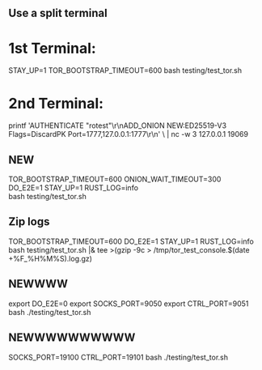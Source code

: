## Use a split terminal  

# 1st Terminal:

STAY_UP=1 TOR_BOOTSTRAP_TIMEOUT=600 bash testing/test_tor.sh

# 2nd Terminal:

printf 'AUTHENTICATE "rotest"\r\nADD_ONION NEW:ED25519-V3 Flags=DiscardPK Port=1777,127.0.0.1:1777\r\n' \ | nc -w 3 127.0.0.1 19069

## NEW

TOR_BOOTSTRAP_TIMEOUT=600 ONION_WAIT_TIMEOUT=300 \
DO_E2E=1 STAY_UP=1 RUST_LOG=info \
bash testing/test_tor.sh


## Zip logs

TOR_BOOTSTRAP_TIMEOUT=600 DO_E2E=1 STAY_UP=1 RUST_LOG=info \
bash testing/test_tor.sh |& tee >(gzip -9c > /tmp/tor_test_console.$(date +%F_%H%M%S).log.gz)


## NEWWWW

export DO_E2E=0
export SOCKS_PORT=9050
export CTRL_PORT=9051
bash ./testing/test_tor.sh


## NEWWWWWWWWWW
SOCKS_PORT=19100 CTRL_PORT=19101 bash ./testing/test_tor.sh

